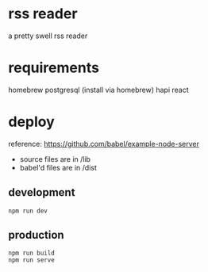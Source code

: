 

# rss reader

a pretty swell rss reader

# requirements

homebrew
postgresql (install via homebrew)
hapi
react

# deploy

reference: https://github.com/babel/example-node-server

- source files are in /lib
- babel'd files are in /dist

## development

```
npm run dev
```

## production

```
npm run build
npm run serve
```